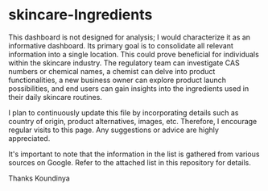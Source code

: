 # skincare-Ingredients

This dashboard is not designed for analysis; I would characterize it as an informative dashboard. Its primary goal is to consolidate all relevant information into a single location. This could prove beneficial for individuals within the skincare industry. The regulatory team can investigate CAS numbers or chemical names, a chemist can delve into product functionalities, a new business owner can explore product launch possibilities, and end users can gain insights into the ingredients used in their daily skincare routines.

I plan to continuously update this file by incorporating details such as country of origin, product alternatives, images, etc. Therefore, I encourage regular visits to this page. Any suggestions or advice are highly appreciated.

It's important to note that the information in the list is gathered from various sources on Google. Refer to the attached list in this repository for details.

Thanks
Koundinya
